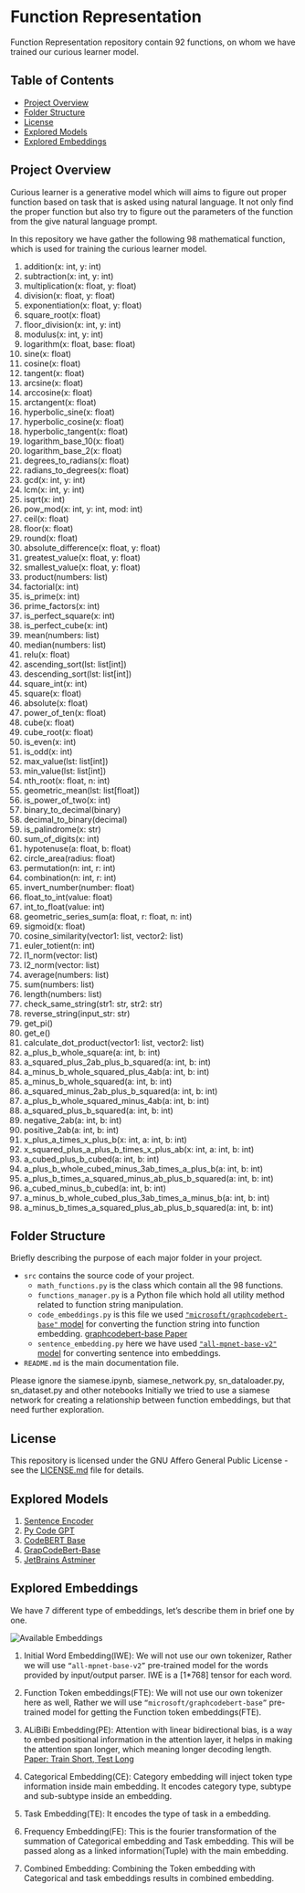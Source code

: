 # Function Representation

Function Representation repository contain 92 functions, on whom we have trained our curious learner model.

## Table of Contents

- [Project Overview](#project-overview)
- [Folder Structure](#folder-structure)
- [License](#license)
- [Explored Models](#Explored-models)
- [Explored Embeddings](#explored-embeddings)

## Project Overview

Curious learner is a generative model which will aims to figure out proper function based on task that is asked 
using natural language. It not only find the proper function but also try to figure out the parameters of the function
from the give natural language prompt.

In this repository we have gather the following 98 mathematical function, which is used for training the curious 
learner model. 

1. addition(x: int, y: int)
2. subtraction(x: int, y: int)
3. multiplication(x: float, y: float)
4. division(x: float, y: float)
5. exponentiation(x: float, y: float)
6. square_root(x: float)
7. floor_division(x: int, y: int)
8. modulus(x: int, y: int)
9. logarithm(x: float, base: float)
10. sine(x: float)
11. cosine(x: float)
12. tangent(x: float)
13. arcsine(x: float)
14. arccosine(x: float)
15. arctangent(x: float)
16. hyperbolic_sine(x: float)
17. hyperbolic_cosine(x: float)
18. hyperbolic_tangent(x: float)
19. logarithm_base_10(x: float)
20. logarithm_base_2(x: float)
21. degrees_to_radians(x: float)
22. radians_to_degrees(x: float)
23. gcd(x: int, y: int)
24. lcm(x: int, y: int)
25. isqrt(x: int)
26. pow_mod(x: int, y: int, mod: int)
27. ceil(x: float)
28. floor(x: float)
29. round(x: float)
30. absolute_difference(x: float, y: float)
31. greatest_value(x: float, y: float)
32. smallest_value(x: float, y: float)
33. product(numbers: list)
34. factorial(x: int)
35. is_prime(x: int)
36. prime_factors(x: int)
37. is_perfect_square(x: int)
38. is_perfect_cube(x: int)
39. mean(numbers: list)
40. median(numbers: list)
41. relu(x: float)
42. ascending_sort(lst: list[int])
43. descending_sort(lst: list[int])
44. square_int(x: int)
45. square(x: float)
46. absolute(x: float)
47. power_of_ten(x: float)
48. cube(x: float)
49. cube_root(x: float)
50. is_even(x: int)
51. is_odd(x: int)
52. max_value(lst: list[int])
53. min_value(lst: list[int])
54. nth_root(x: float, n: int)
55. geometric_mean(lst: list[float])
56. is_power_of_two(x: int)
57. binary_to_decimal(binary)
58. decimal_to_binary(decimal)
59. is_palindrome(x: str)
60. sum_of_digits(x: int)
61. hypotenuse(a: float, b: float)
62. circle_area(radius: float)
63. permutation(n: int, r: int)
64. combination(n: int, r: int)
65. invert_number(number: float)
66. float_to_int(value: float)
67. int_to_float(value: int)
68. geometric_series_sum(a: float, r: float, n: int)
69. sigmoid(x: float)
70. cosine_similarity(vector1: list, vector2: list)
71. euler_totient(n: int)
72. l1_norm(vector: list)
73. l2_norm(vector: list)
74. average(numbers: list)
75. sum(numbers: list)
76. length(numbers: list)
77. check_same_string(str1: str, str2: str)
78. reverse_string(input_str: str)
79. get_pi()
80. get_e()
81. calculate_dot_product(vector1: list, vector2: list)
82. a_plus_b_whole_square(a: int, b: int)
83. a_squared_plus_2ab_plus_b_squared(a: int, b: int)
84. a_minus_b_whole_squared_plus_4ab(a: int, b: int)
85. a_minus_b_whole_squared(a: int, b: int)
86. a_squared_minus_2ab_plus_b_squared(a: int, b: int)
87. a_plus_b_whole_squared_minus_4ab(a: int, b: int)
88. a_squared_plus_b_squared(a: int, b: int)
89. negative_2ab(a: int, b: int)
90. positive_2ab(a: int, b: int)
91. x_plus_a_times_x_plus_b(x: int, a: int, b: int)
92. x_squared_plus_a_plus_b_times_x_plus_ab(x: int, a: int, b: int)
93. a_cubed_plus_b_cubed(a: int, b: int)
94. a_plus_b_whole_cubed_minus_3ab_times_a_plus_b(a: int, b: int)
95. a_plus_b_times_a_squared_minus_ab_plus_b_squared(a: int, b: int)
96. a_cubed_minus_b_cubed(a: int, b: int)
97. a_minus_b_whole_cubed_plus_3ab_times_a_minus_b(a: int, b: int)
98. a_minus_b_times_a_squared_plus_ab_plus_b_squared(a: int, b: int)

## Folder Structure

Briefly describing the purpose of each major folder in your project.

- `src` contains the source code of your project.
  - `math_functions.py` is the class which contain all the 98 functions.
  - `functions_manager.py` is a Python file which hold all utility method related to function string manipulation.
  - `code_embeddings.py` is this file we used [`"microsoft/graphcodebert-base"` model](https://huggingface.co/microsoft/graphcodebert-base) for converting the function string 
  into function embedding. [graphcodebert-base Paper](https://arxiv.org/abs/2009.08366)
  - `sentence_embedding.py` here we have used [`"all-mpnet-base-v2"` model](https://github.com/UKPLab/sentence-transformers/tree/master) for converting sentence into embeddings.
- `README.md` is the main documentation file.

Please ignore the siamese.ipynb, siamese_network.py, sn_dataloader.py, sn_dataset.py and other notebooks
Initially we tried to use a siamese network for creating a relationship between function embeddings, but that need
further exploration.


## License
This repository is licensed under the GNU Affero General Public License - see the [LICENSE.md](LICENSE) file for details.


## Explored Models

1. [Sentence Encoder](https://github.com/UKPLab/sentence-transformers/tree/master)
2. [Py Code GPT](https://github.com/microsoft/PyCodeGPT/tree/main)
3. [CodeBERT Base](https://huggingface.co/microsoft/codebert-base)
4. [GrapCodeBert-Base](https://huggingface.co/microsoft/graphcodebert-base)
5. [JetBrains Astminer](https://github.com/JetBrains-Research/astminer)

## Explored Embeddings

We have 7 different type of embeddings, let’s describe them in brief one by one.

<img src="./assets/available_embeddings.png" alt="Available Embeddings">

1. Initial Word Embedding(IWE): We will not use our own tokenizer, Rather we will
use `“all-mpnet-base-v2”` pre-trained model for the words provided by input/output
parser. IWE is a [1*768] tensor for each word.

2. Function Token embeddings(FTE): We will not use our own tokenizer here as
well, Rather we will use `“microsoft/graphcodebert-base”` pre-trained model for
getting the Function token embeddings(FTE).

3. ALiBiBi Embedding(PE): Attention with linear bidirectional bias, is a way to embed
positional information in the attention layer, it helps in making the attention span 
longer, which meaning longer decoding length. [Paper: Train Short, Test Long](https://arxiv.org/abs/2108.12409)

4. Categorical Embedding(CE): Category embedding will inject token type
information inside main embedding. It encodes category type, subtype and sub-subtype
inside an embedding.

5. Task Embedding(TE): It encodes the type of task in a embedding.

6. Frequency Embedding(FE): This is the fourier transformation of the summation
of Categorical embedding and Task embedding. This will be passed along
as a linked information(Tuple) with the main embedding.

7. Combined Embedding: Combining the Token embedding with Categorical and task embeddings
results in combined embedding.

